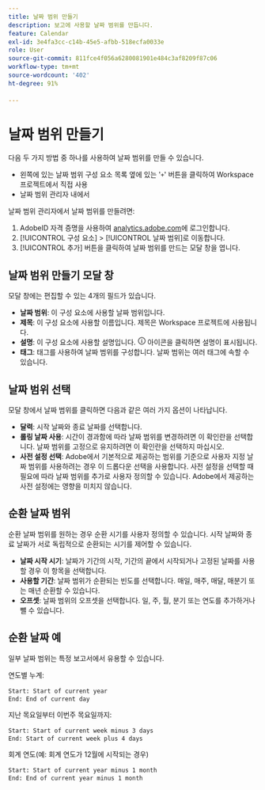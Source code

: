 ```yaml
---
title: 날짜 범위 만들기
description: 보고에 사용할 날짜 범위를 만듭니다.
feature: Calendar
exl-id: 3e4fa3cc-c14b-45e5-afbb-518ecfa0033e
role: User
source-git-commit: 811fce4f056a6280081901e484c3af8209f87c06
workflow-type: tm+mt
source-wordcount: '402'
ht-degree: 91%

---
```


# 날짜 범위 만들기

다음 두 가지 방법 중 하나를 사용하여 날짜 범위를 만들 수 있습니다.

* 왼쪽에 있는 날짜 범위 구성 요소 목록 옆에 있는 &#39;`+`&#39; 버튼을 클릭하여 Workspace 프로젝트에서 직접 사용
* 날짜 범위 관리자 내에서

날짜 범위 관리자에서 날짜 범위를 만들려면:

1. AdobeID 자격 증명을 사용하여 [analytics.adobe.com](https://analytics.adobe.com)에 로그인합니다.
1. [!UICONTROL 구성 요소] > [!UICONTROL 날짜 범위]로 이동합니다.
1. [!UICONTROL 추가] 버튼을 클릭하여 날짜 범위를 만드는 모달 창을 엽니다.

## 날짜 범위 만들기 모달 창

모달 창에는 편집할 수 있는 4개의 필드가 있습니다.

* **날짜 범위**: 이 구성 요소에 사용할 날짜 범위입니다.
* **제목**: 이 구성 요소에 사용할 이름입니다. 제목은 Workspace 프로젝트에 사용됩니다.
* **설명**: 이 구성 요소에 사용할 설명입니다. ![i](../assets/i.png) 아이콘을 클릭하면 설명이 표시됩니다.
* **태그**: 태그를 사용하여 날짜 범위를 구성합니다. 날짜 범위는 여러 태그에 속할 수 있습니다.

## 날짜 범위 선택

모달 창에서 날짜 범위를 클릭하면 다음과 같은 여러 가지 옵션이 나타납니다.

* **달력**: 시작 날짜와 종료 날짜를 선택합니다.
* **롤링 날짜 사용**: 시간이 경과함에 따라 날짜 범위를 변경하려면 이 확인란을 선택합니다. 날짜 범위를 고정으로 유지하려면 이 확인란을 선택하지 마십시오.
* **사전 설정 선택**: Adobe에서 기본적으로 제공하는 범위를 기준으로 사용자 지정 날짜 범위를 사용하려는 경우 이 드롭다운 선택을 사용합니다. 사전 설정을 선택할 때 필요에 따라 날짜 범위를 추가로 사용자 정의할 수 있습니다. Adobe에서 제공하는 사전 설정에는 영향을 미치지 않습니다.

## 순환 날짜 범위

순환 날짜 범위를 원하는 경우 순환 시기를 사용자 정의할 수 있습니다. 시작 날짜와 종료 날짜가 서로 독립적으로 순환되는 시기를 제어할 수 있습니다.

* **날짜 시작 시기**: 날짜가 기간의 시작, 기간의 끝에서 시작되거나 고정된 날짜를 사용할 경우 이 항목을 선택합니다.
* **사용할 기간**: 날짜 범위가 순환되는 빈도를 선택합니다. 매일, 매주, 매달, 매분기 또는 매년 순환할 수 있습니다.
* **오프셋**: 날짜 범위의 오프셋을 선택합니다. 일, 주, 월, 분기 또는 연도를 추가하거나 뺄 수 있습니다.

## 순환 날짜 예

일부 날짜 범위는 특정 보고서에서 유용할 수 있습니다.

연도별 누계:

```text
Start: Start of current year
End: End of current day
```

지난 목요일부터 이번주 목요일까지:

```text
Start: Start of current week minus 3 days
End: Start of current week plus 4 days
```

회계 연도(예: 회계 연도가 12월에 시작되는 경우)

```text
Start: Start of current year minus 1 month
End: End of current year minus 1 month
```
